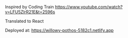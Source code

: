 Inspired by Coding Train https://www.youtube.com/watch?v=LFU5ZlrR21E&t=2596s

Translated to React

Deployed at: https://willowy-pothos-5182c1.netlify.app
